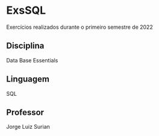 # ExsSQL

Exercícios realizados durante o primeiro semestre de 2022

## Disciplina

Data Base Essentials

## Linguagem

SQL

## Professor

Jorge Luiz Surian

